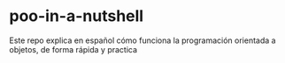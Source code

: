 # poo-in-a-nutshell
Este repo explica en español cómo funciona la programación orientada a objetos, de forma rápida y practica

